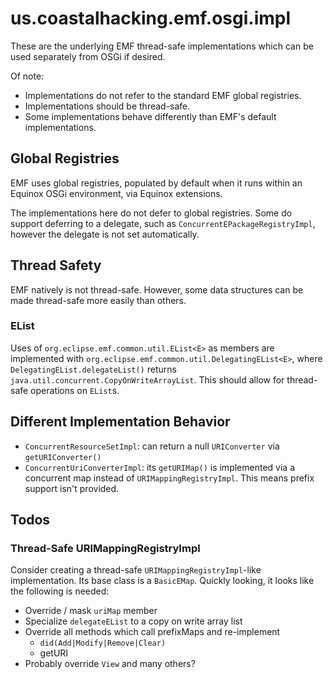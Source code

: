 
# us.coastalhacking.emf.osgi.impl

These are the underlying EMF thread-safe implementations which can be used separately from OSGi if desired.

Of note:

* Implementations do not refer to the standard EMF global registries. 
* Implementations should be thread-safe.
* Some implementations behave differently than EMF's default implementations.

## Global Registries 

EMF uses global registries, populated by default when it runs within an Equinox OSGi environment, via Equinox extensions.

The implementations here do not defer to global registries. Some do support deferring to a delegate, such as `ConcurrentEPackageRegistryImpl`, however the delegate is not set automatically.

## Thread Safety

EMF natively is not thread-safe. However, some data structures can be made thread-safe more easily than others.


### EList

Uses of `org.eclipse.emf.common.util.EList<E>` as members are implemented with `org.eclipse.emf.common.util.DelegatingEList<E>`, where `DelegatingEList.delegateList()` returns `java.util.concurrent.CopyOnWriteArrayList`. This should allow for thread-safe operations on `EList`s.

## Different Implementation Behavior

* `ConcurrentResourceSetImpl`: can return a null `URIConverter` via `getURIConverter()`
* `ConcurrentUriConverterImpl`: its `getURIMap()` is implemented via a concurrent map instead of `URIMappingRegistryImpl`. This means prefix support isn't provided.

## Todos


### Thread-Safe URIMappingRegistryImpl
 
Consider creating a thread-safe `URIMappingRegistryImpl`-like implementation. Its base class is a `BasicEMap`. Quickly looking, it looks like the following is needed:

* Override / mask `uriMap` member
* Specialize `delegateEList` to a copy on write array list
* Override all methods which call prefixMaps and re-implement
  * `did(Add|Modify|Remove|Clear)`
  * getURI
* Probably override `View` and many others?


